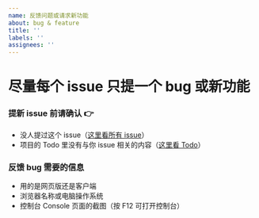 ```yaml
---
name: 反馈问题或请求新功能
about: bug & feature
title: ''
labels: ''
assignees: ''
---
```


# 尽量每个 issue 只提一个 bug 或新功能

### 提新 issue 前请确认 👉

-   没人提过这个 issue（[这里看所有 issue](https://github.com/soratanmer/EstherMusic/issues)）
-   项目的 Todo 里没有与你 issue 相关的内容（[这里看 Todo](https://github.com/soratanmer/EstherMusic/projects/1)）

### 反馈 bug 需要的信息

-   用的是网页版还是客户端
-   浏览器名称或电脑操作系统
-   控制台 Console 页面的截图（按 F12 可打开控制台）
